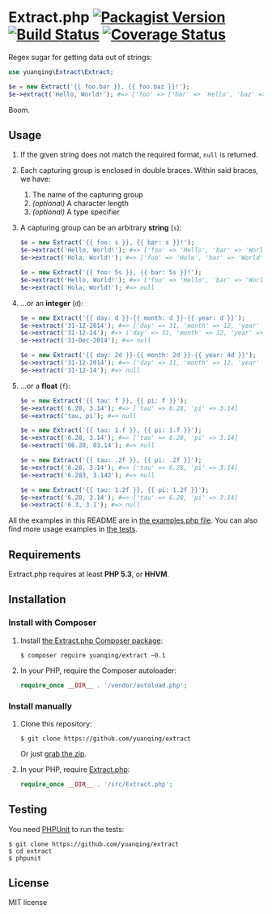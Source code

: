 # Extract.php [![Packagist Version](http://img.shields.io/packagist/v/yuanqing/extract.svg)](https://packagist.org/packages/yuanqing/extract) [![Build Status](https://img.shields.io/travis/yuanqing/extract.svg)](https://travis-ci.org/yuanqing/extract) [![Coverage Status](https://img.shields.io/coveralls/yuanqing/extract.svg)](https://coveralls.io/r/yuanqing/extract)

Regex sugar for getting data out of strings:

```php
use yuanqing\Extract\Extract;

$e = new Extract('{{ foo.bar }}, {{ foo.baz }}!');
$e->extract('Hello, World!'); #=> ['foo' => ['bar' => 'Hello', 'baz' => 'World']]
```

Boom.

## Usage

1. If the given string does not match the required format, `null` is returned.

2. Each capturing group is enclosed in double braces. Within said braces, we have:

    1. The name of the capturing group
    2. *(optional)* A character length
    3. *(optional)* A type specifier

3. A capturing group can be an arbitrary **string** (`s`):

    ```php
    $e = new Extract('{{ foo: s }}, {{ bar: s }}!');
    $e->extract('Hello, World!'); #=> ['foo' => 'Hello', 'bar' => 'World']
    $e->extract('Hola, World!'); #=> ['foo' => 'Hola', 'bar' => 'World']

    $e = new Extract('{{ foo: 5s }}, {{ bar: 5s }}!');
    $e->extract('Hello, World!'); #=> ['foo' => 'Hello', 'bar' => 'World']
    $e->extract('Hola, World!'); #=> null
    ```

4. ...or an **integer** (`d`):

    ```php
    $e = new Extract('{{ day: d }}-{{ month: d }}-{{ year: d }}');
    $e->extract('31-12-2014'); #=> ['day' => 31, 'month' => 12, 'year' => 2014]
    $e->extract('31-12-14'); #=> ['day' => 31, 'month' => 12, 'year' => 14]
    $e->extract('31-Dec-2014'); #=> null

    $e = new Extract('{{ day: 2d }}-{{ month: 2d }}-{{ year: 4d }}');
    $e->extract('31-12-2014'); #=> ['day' => 31, 'month' => 12, 'year' => 2014]
    $e->extract('31-12-14'); #=> null
    ```

5. ...or a **float** (`f`):

    ```php
    $e = new Extract('{{ tau: f }}, {{ pi: f }}');
    $e->extract('6.28, 3.14'); #=> ['tau' => 6.28, 'pi' => 3.14]
    $e->extract('tau, pi'); #=> null

    $e = new Extract('{{ tau: 1.f }}, {{ pi: 1.f }}');
    $e->extract('6.28, 3.14'); #=> ['tau' => 6.28, 'pi' => 3.14]
    $e->extract('06.28, 03.14'); #=> null

    $e = new Extract('{{ tau: .2f }}, {{ pi: .2f }}');
    $e->extract('6.28, 3.14'); #=> ['tau' => 6.28, 'pi' => 3.14]
    $e->extract('6.283, 3.142'); #=> null

    $e = new Extract('{{ tau: 1.2f }}, {{ pi: 1.2f }}');
    $e->extract('6.28, 3.14'); #=> ['tau' => 6.28, 'pi' => 3.14]
    $e->extract('6.3, 3.1'); #=> null
    ```

All the examples in this README are in [the examples.php file](https://github.com/yuanqing/extract/blob/master/examples.php). You can also find more usage examples in [the tests](https://github.com/yuanqing/extract/tree/master/test).

## Requirements

Extract.php requires at least **PHP 5.3**, or **HHVM**.

## Installation

### Install with Composer

1. Install [the Extract.php Composer package](https://packagist.org/packages/yuanqing/extract):

    ```
    $ composer require yuanqing/extract ~0.1
    ```

2. In your PHP, require the Composer autoloader:

    ```php
    require_once __DIR__ . '/vendor/autoload.php';
    ```

### Install manually

1. Clone this repository:

    ```
    $ git clone https://github.com/yuanqing/extract
    ```

    Or just [grab the zip](https://github.com/yuanqing/extract/archive/master.zip).

2. In your PHP, require [Extract.php](https://github.com/yuanqing/extract/blob/master/src/Extract.php):

    ```php
    require_once __DIR__ . '/src/Extract.php';
    ```

## Testing

You need [PHPUnit](http://phpunit.de/) to run the tests:

```
$ git clone https://github.com/yuanqing/extract
$ cd extract
$ phpunit
```

## License

MIT license

